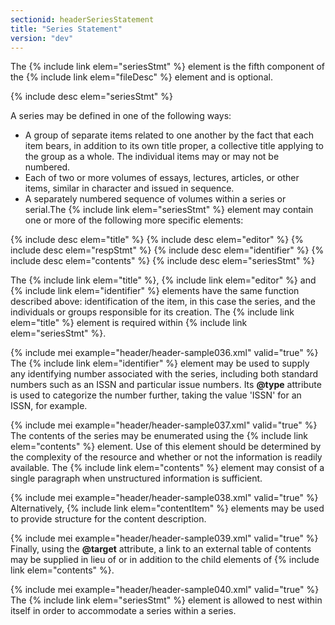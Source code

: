 ```yaml
---
sectionid: headerSeriesStatement
title: "Series Statement"
version: "dev"
---
```


The {% include link elem="seriesStmt" %} element is the fifth component of the {% include link elem="fileDesc" %} element and is optional.



{% include desc elem="seriesStmt" %}




A series may be defined in one of the following ways:

- A group of separate items related to one another by the fact that each item bears,
in addition to its own title proper, a collective title applying to the group as a
whole. The individual items may or may not be numbered.
- Each of two or more volumes of essays, lectures, articles, or other items, similar
in character and issued in sequence.
- A separately numbered sequence of volumes within a series or serial.The {% include link elem="seriesStmt" %} element may contain one or more of the following more
specific elements:



{% include desc elem="title" %}
{% include desc elem="editor" %}
{% include desc elem="respStmt" %}
{% include desc elem="identifier" %}
{% include desc elem="contents" %}
{% include desc elem="seriesStmt" %}




The {% include link elem="title" %}, {% include link elem="editor" %} and {% include link elem="identifier" %} elements have the same function described above: identification of the
item, in this case the series, and the individuals or groups responsible for its creation.
The {% include link elem="title" %} element is required within {% include link elem="seriesStmt" %}.

{% include mei example="header/header-sample036.xml" valid="true" %}
The {% include link elem="identifier" %} element may be used to supply any identifying number
associated with the series, including both standard numbers such as an ISSN and particular
issue numbers. Its **@type** attribute is used to categorize the number further,
taking the value 'ISSN' for an ISSN, for example.

{% include mei example="header/header-sample037.xml" valid="true" %}
The contents of the series may be enumerated using the {% include link elem="contents" %}
element. Use of this element should be determined by the complexity of the resource
and
whether or not the information is readily available. The {% include link elem="contents" %}
element may consist of a single paragraph when unstructured information is sufficient.

{% include mei example="header/header-sample038.xml" valid="true" %}
Alternatively, {% include link elem="contentItem" %} elements may be used to provide structure
for the content description.

{% include mei example="header/header-sample039.xml" valid="true" %}
Finally, using the **@target** attribute, a link to an external table of contents may
be supplied in lieu of or in addition to the child elements of {% include link elem="contents" %}.

{% include mei example="header/header-sample040.xml" valid="true" %}
The {% include link elem="seriesStmt" %} element is allowed to nest within itself in order to
accommodate a series within a series.

